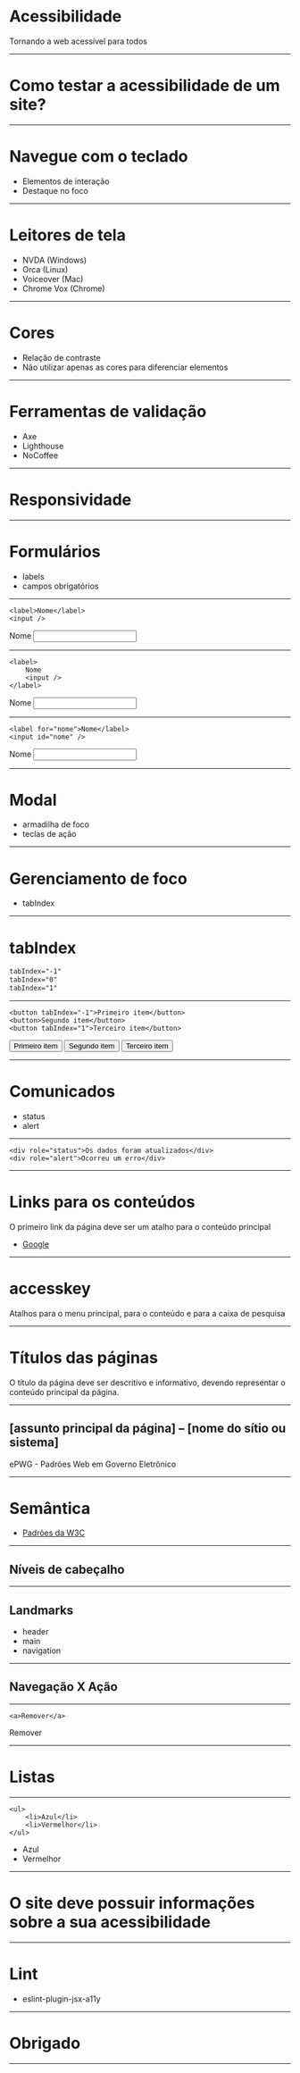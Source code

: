 # Acessibilidade

Tornando a web acessível para todos

---

# Como testar a acessibilidade de um site?

---

# Navegue com o teclado

- Elementos de interação
- Destaque no foco

---

# Leitores de tela

- NVDA (Windows)
- Orca (Linux)
- Voiceover (Mac)
- Chrome Vox (Chrome)

---

# Cores

- Relação de contraste
- Não utilizar apenas as cores para diferenciar elementos

---

# Ferramentas de validação

- Axe
- Lighthouse
- NoCoffee

---

# Responsividade

---

# Formulários

- labels
- campos obrigatórios

---

    <label>Nome</label>
    <input />

<label>Nome</label>
<input />

---

    <label>
        Nome
        <input />
    </label>

<div>
<label>
    Nome
    <input />
</label>
</div>

---

    <label for="nome">Nome</label>
    <input id="nome" />

<label for="nome">Nome</label>
<input id="nome" />

---

# Modal

- armadilha de foco
- teclas de ação

---

# Gerenciamento de foco

- tabIndex

---

# tabIndex

```html
tabIndex="-1"
tabIndex="0"
tabIndex="1"
```

---
    <button tabIndex="-1">Primeiro item</button>
    <button>Segundo item</button>
    <button tabIndex="1">Terceiro item</button>

<button tabIndex="-1" id="primeiroItem">Primeiro item</button>
<button>Segundo item</button>
<button tabIndex="1">Terceiro item</button>

---

# Comunicados

- status
- alert

---

    <div role="status">Os dados foram atualizados</div>
    <div role="alert">Ocorreu um erro</div>

---

# Links para os conteúdos

O primeiro link da página deve ser um atalho para o conteúdo principal

- [Google](https://www.google.com/search?q=w3c)

---

# accesskey

Atalhos para o menu principal, para o conteúdo e para a caixa de pesquisa

___

# Títulos das páginas

O título da página deve ser descritivo e informativo, devendo representar o conteúdo principal da página.

---

## [assunto principal da página] – [nome do sítio ou sistema]
ePWG - Padrões Web em Governo Eletrônico

---

# Semântica

- [Padrões da W3C](https://w3c.br/Home/WebHome)

---

## Níveis de cabeçalho

---

## Landmarks

- header
- main
- navigation

---

## Navegação X Ação

---
    <a>Remover</a>
<a>Remover</a>

---

# Listas

---

    <ul>
        <li>Azul</li>
        <li>Vermelhor</li>
    </ul>

<ul>
    <li>Azul</li>
    <li>Vermelhor</li>
</ul>

---

# O site deve possuir informações sobre a sua acessibilidade

---

# Lint

- eslint-plugin-jsx-a11y

---

# Obrigado

---